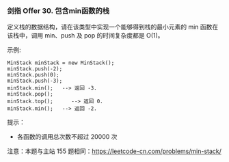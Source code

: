 ### 剑指 Offer 30. 包含min函数的栈
定义栈的数据结构，请在该类型中实现一个能够得到栈的最小元素的 min 函数在该栈中，调用 min、push 及 pop 的时间复杂度都是 O(1)。



示例:

	MinStack minStack = new MinStack();
	minStack.push(-2);
	minStack.push(0);
	minStack.push(-3);
	minStack.min();   --> 返回 -3.
	minStack.pop();
	minStack.top();      --> 返回 0.
	minStack.min();   --> 返回 -2.



提示：

* 各函数的调用总次数不超过 20000 次


注意：本题与主站 155 题相同：https://leetcode-cn.com/problems/min-stack/

